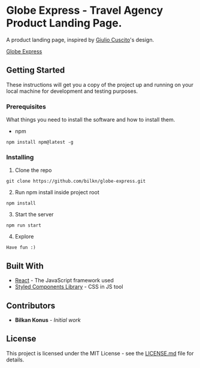 # Globe Express - Travel Agency Product Landing Page.

A product landing page, inspired by [Giulio Cuscito](https://dribbble.com/shots/11012652--Timed-Cards-Opening)'s design. 

[Globe Express](https://globe-express.netlify.app/)

## Getting Started

These instructions will get you a copy of the project up and running on your local machine for development and testing purposes.

### Prerequisites

What things you need to install the software and how to install them.

- npm

``` 
npm install npm@latest -g
```

### Installing

1. Clone the repo

``` 
git clone https://github.com/bilkn/globe-express.git
```

2. Run npm install inside project root

``` 
npm install
```

3. Start the server

``` 
npm run start
```

4. Explore

``` 
Have fun :)
```

## Built With
* [React](https://reactjs.org/) - The JavaScript framework used
* [Styled Components Library](https://styled-components.com/) - CSS in JS tool

## Contributors

* **Bilkan Konus** - *Initial work*

## License 

This project is licensed under the MIT License - see the [LICENSE.md](LICENSE.md) file for details.

